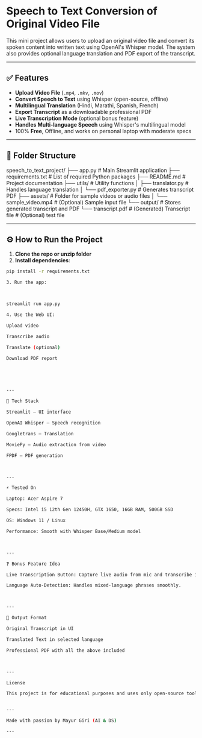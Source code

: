 # Speech to Text Conversion of Original Video File

This mini project allows users to upload an original video file and convert its spoken content into written text using OpenAI's Whisper model. The system also provides optional language translation and PDF export of the transcript.

---

## ✅ Features

- **Upload Video File** (`.mp4`, `.mkv`, `.mov`)
- **Convert Speech to Text** using Whisper (open-source, offline)
- **Multilingual Translation** (Hindi, Marathi, Spanish, French)
- **Export Transcript** as a downloadable professional PDF
- **Live Transcription Mode** (optional bonus feature)
- **Handles Multi-language Speech** using Whisper's multilingual model
- 100% **Free**, Offline, and works on personal laptop with moderate specs

---

## 📁 Folder Structure

 speech_to_text_project/
├── app.py                   # Main Streamlit application
├── requirements.txt         # List of required Python packages
├── README.md                # Project documentation
├── utils/                   # Utility functions
│   ├── translator.py        # Handles language translation
│   └── pdf_exporter.py      # Generates transcript PDF
├── assets/                  # Folder for sample videos or audio files
│   └── sample_video.mp4     # (Optional) Sample input file
└── output/                  # Stores generated transcript and PDF
    └── transcript.pdf       # (Generated) Transcript file     # (Optional) test file

---

## ⚙️ How to Run the Project

1. **Clone the repo or unzip folder**
2. **Install dependencies**:

```bash
pip install -r requirements.txt

3. Run the app:



streamlit run app.py

4. Use the Web UI:

Upload video

Transcribe audio

Translate (optional)

Download PDF report





---

🧠 Tech Stack

Streamlit – UI interface

OpenAI Whisper – Speech recognition

Googletrans – Translation

MoviePy – Audio extraction from video

FPDF – PDF generation



---

⚡ Tested On

Laptop: Acer Aspire 7

Specs: Intel i5 12th Gen 12450H, GTX 1650, 16GB RAM, 500GB SSD

OS: Windows 11 / Linux

Performance: Smooth with Whisper Base/Medium model



---

❓ Bonus Feature Idea

Live Transcription Button: Capture live audio from mic and transcribe in real time.

Language Auto-Detection: Handles mixed-language phrases smoothly.



---

📄 Output Format

Original Transcript in UI

Translated Text in selected language

Professional PDF with all the above included



---

License

This project is for educational purposes and uses only open-source tools. No external paid APIs are used.


---

Made with passion by Mayur Giri (AI & DS)

---
